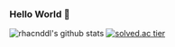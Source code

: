 ### Hello World 👋

![rhacnddl's github stats](https://github-readme-stats.vercel.app/api?username=rhacnddl&show_icons=true)
[![solved.ac tier](http://mazassumnida.wtf/api/generate_badge?boj=rhacnddl)](https://solved.ac/rhacnddl)

<!--
**rhacnddl/rhacnddl** is a ✨ _special_ ✨ repository because its `README.md` (this file) appears on your GitHub profile.

Here are some ideas to get you started:

- 🔭 I’m currently working on ...
- 🌱 I’m currently learning ...
- 👯 I’m looking to collaborate on ...
- 🤔 I’m looking for help with ...
- 💬 Ask me about ...
- 📫 How to reach me: ...
- 😄 Pronouns: ...
- ⚡ Fun fact: ...
-->
